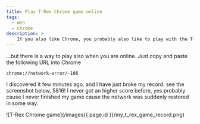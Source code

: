 ```yaml
---
title: Play T-Rex Chrome game online
tags:
  - Web
  - Chrome
description: >
    If you also like Chrome, you probably also like to play with the T-Rex game but then suddenly the network arrives and the game is over...
---
```


...but there is a way to play also when you are online. Just copy and paste
the following URL into Chrome

```
chrome://network-error/-106
```

I discovered it few minutes ago, and I have just broke my record: see the
screenshot below, 5816! I never got an higher score before, yes probably
cause I never finished my game cause the network was suddenly restored
in some way.

![T-Rex Chrome game](/images{{ page.id }}/my_t_rex_game_record.png)
